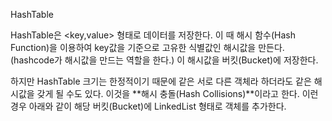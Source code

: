 HashTable 

HashTable은 <key,value> 형태로 데이터를 저장한다. 이 때 해시 함수(Hash Function)을 이용하여 key값을 기준으로 고유한 식별값인 해시값을 만든다. (hashcode가 해시값을 만드는 역할을 한다.) 이 해시값을 버킷(Bucket)에 저장한다.

하지만 HashTable 크기는 한정적이기 때문에 같은 서로 다른 객체라 하더라도 같은 해시값을 갖게 될 수도 있다.
이것을 **해시 충돌(Hash Collisions)**이라고 한다.
이런 경우 아래와 같이 해당 버킷(Bucket)에 LinkedList 형태로 객체를 추가한다.